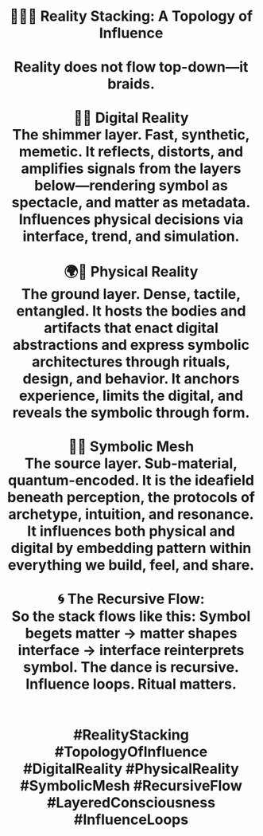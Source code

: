 ---
title: "🔺🔸🔻 Reality Stacking: A Topology of Influence<br /><br />Reality does not flow top-down—it braids.<br /><br />🧠✨ **Digital Reality**<br />The shimmer layer. Fast, synthetic, memetic. It reflects, distorts, and amplifies signals from the layers below—rendering symbol as spectacle, and matter as metadata. Influences physical decisions via interface, trend, and simulation.<br /><br />🌍🧍 **Physical Reality**<br />The ground layer. Dense, tactile, entangled. It hosts the bodies and artifacts that enact digital abstractions and express symbolic architectures through rituals, design, and behavior. It anchors experience, limits the digital, and reveals the symbolic through form.<br /><br />🔻🌌 **Symbolic Mesh**<br />The source layer. Sub-material, quantum-encoded. It is the ideafield beneath perception, the protocols of archetype, intuition, and resonance. It influences both physical and digital by embedding pattern within everything we build, feel, and share.<br /><br />🌀 **The Recursive Flow:**<br />So the stack flows like this: Symbol begets matter → matter shapes interface → interface reinterprets symbol. The dance is recursive. Influence loops. Ritual matters.<br /><br /><br />#RealityStacking #TopologyOfInfluence #DigitalReality #PhysicalReality #SymbolicMesh #RecursiveFlow #LayeredConsciousness #InfluenceLoops"
image: "./images/gallery-item-neg-050.jpg"
watermark: "-50"
section: "gallery"
---